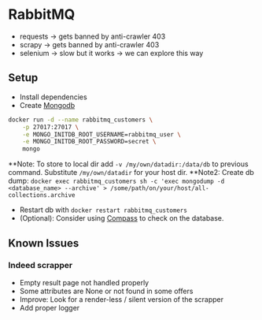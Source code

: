 # RabbitMQ

- requests -> gets banned by anti-crawler 403
- scrapy -> gets banned by anti-crawler 403
- selenium -> slow but it works -> we can explore this way

## Setup

- Install dependencies
- Create [Mongodb](https://hub.docker.com/_/mongo)

```bash
docker run -d --name rabbitmq_customers \
    -p 27017:27017 \
    -e MONGO_INITDB_ROOT_USERNAME=rabbitmq_user \
    -e MONGO_INITDB_ROOT_PASSWORD=secret \
    mongo
```

**Note: To store to local dir add `-v /my/own/datadir:/data/db` to previous command. Substitute `/my/own/datadir` for your host dir.
**Note2: Create db dump: `docker exec rabbitmq_customers sh -c 'exec mongodump -d <database_name> --archive' > /some/path/on/your/host/all-collections.archive`

- Restart db with `docker restart rabbitmq_customers`
- (Optional): Consider using [Compass](https://formulae.brew.sh/cask/mongodb-compass) to check on the database.

## Known Issues

### Indeed scrapper

- Empty result page not handled properly
- Some attributes are None or not found in some offers
- Improve: Look for a render-less / silent version of the scrapper
- Add proper logger
